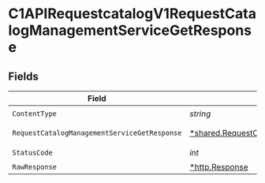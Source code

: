 # C1APIRequestcatalogV1RequestCatalogManagementServiceGetResponse


## Fields

| Field                                                                                                                   | Type                                                                                                                    | Required                                                                                                                | Description                                                                                                             |
| ----------------------------------------------------------------------------------------------------------------------- | ----------------------------------------------------------------------------------------------------------------------- | ----------------------------------------------------------------------------------------------------------------------- | ----------------------------------------------------------------------------------------------------------------------- |
| `ContentType`                                                                                                           | *string*                                                                                                                | :heavy_check_mark:                                                                                                      | N/A                                                                                                                     |
| `RequestCatalogManagementServiceGetResponse`                                                                            | [*shared.RequestCatalogManagementServiceGetResponse](../../models/shared/requestcatalogmanagementservicegetresponse.md) | :heavy_minus_sign:                                                                                                      | Successful response                                                                                                     |
| `StatusCode`                                                                                                            | *int*                                                                                                                   | :heavy_check_mark:                                                                                                      | N/A                                                                                                                     |
| `RawResponse`                                                                                                           | [*http.Response](https://pkg.go.dev/net/http#Response)                                                                  | :heavy_minus_sign:                                                                                                      | N/A                                                                                                                     |